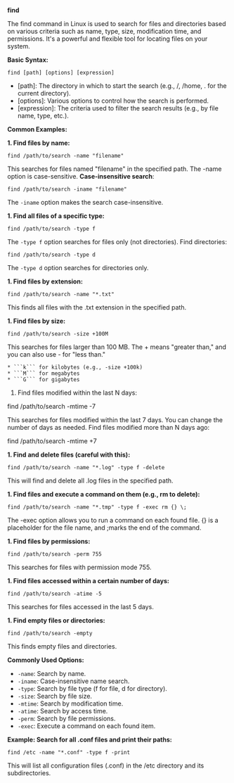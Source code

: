 **find**

The find command in Linux is used to search for files and directories based on various criteria such as name, type, size, modification time, and permissions. It's a powerful and flexible tool for locating files on your system.

**Basic Syntax:**

```
find [path] [options] [expression]
```

* [path]: The directory in which to start the search (e.g., /, /home, . for the current directory).
* [options]: Various options to control how the search is performed.
* [expression]: The criteria used to filter the search results (e.g., by file name, type, etc.).

**Common Examples:**

**1. Find files by name:**

```find /path/to/search -name "filename"```

This searches for files named "filename" in the specified path. The -name option is case-sensitive.
**Case-insensitive search**:

```find /path/to/search -iname "filename"```

The ```-iname``` option makes the search case-insensitive.

**1. Find all files of a specific type:**

```find /path/to/search -type f```

The ```-type f``` option searches for files only (not directories).
Find directories:

```find /path/to/search -type d```

The ```-type d``` option searches for directories only.

**1. Find files by extension:**

```find /path/to/search -name "*.txt"```

This finds all files with the .txt extension in the specified path.

**1. Find files by size:**

```find /path/to/search -size +100M```

This searches for files larger than 100 MB. The + means "greater than," and you can also use - for "less than."

    * ```k``` for kilobytes (e.g., -size +100k)
    * ```M``` for megabytes
    * ```G``` for gigabytes

1. Find files modified within the last N days:

find /path/to/search -mtime -7

This searches for files modified within the last 7 days. You can change the number of days as needed.
Find files modified more than N days ago:

find /path/to/search -mtime +7

**1. Find and delete files (careful with this):**

```find /path/to/search -name "*.log" -type f -delete```

This will find and delete all .log files in the specified path.

**1. Find files and execute a command on them (e.g., rm to delete):**

```find /path/to/search -name "*.tmp" -type f -exec rm {} \;```

The -exec option allows you to run a command on each found file. {} is a placeholder for the file name, and \;marks the end of the command.

**1. Find files by permissions:**

```find /path/to/search -perm 755```

This searches for files with permission mode 755.

**1. Find files accessed within a certain number of days:**

```find /path/to/search -atime -5```

This searches for files accessed in the last 5 days.

**1. Find empty files or directories:**

```find /path/to/search -empty```

This finds empty files and directories.

**Commonly Used Options:**

* ```-name```: Search by name.
* ```-iname```: Case-insensitive name search.
* ```-type```: Search by file type (f for file, d for directory).
* ```-size```: Search by file size.
* ```-mtime```: Search by modification time.
* ```-atime```: Search by access time.
* ```-perm```: Search by file permissions.
* ```-exec```: Execute a command on each found item.

**Example: Search for all .conf files and print their paths:**

```find /etc -name "*.conf" -type f -print```

This will list all configuration files (.conf) in the /etc directory and its subdirectories.
